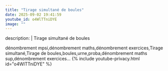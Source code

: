 ```yaml
---
title: "Tirage simultané de boules"
date: 2025-09-02 19:41:59 
youtube_id: o4WlTTniDYE
image: ""
---
```

description: |
  Tirage simultané de boules
  
  
  
  dénombrement mpsi,dénombrement maths,dénombrement exercices,Tirage simultané,Tirage de boules,boules,urne,proba,dénombrement maths sup,dénombrement exercices...
{% include youtube-privacy.html id="o4WlTTniDYE" %}
